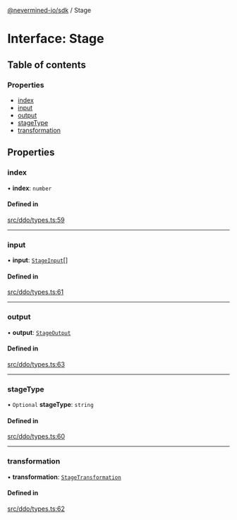 [@nevermined-io/sdk](../code-reference.md) / Stage

# Interface: Stage

## Table of contents

### Properties

- [index](Stage.md#index)
- [input](Stage.md#input)
- [output](Stage.md#output)
- [stageType](Stage.md#stagetype)
- [transformation](Stage.md#transformation)

## Properties

### index

• **index**: `number`

#### Defined in

[src/ddo/types.ts:59](https://github.com/nevermined-io/sdk-js/blob/bb26f8ab/src/ddo/types.ts#L59)

---

### input

• **input**: [`StageInput`](StageInput.md)[]

#### Defined in

[src/ddo/types.ts:61](https://github.com/nevermined-io/sdk-js/blob/bb26f8ab/src/ddo/types.ts#L61)

---

### output

• **output**: [`StageOutput`](StageOutput.md)

#### Defined in

[src/ddo/types.ts:63](https://github.com/nevermined-io/sdk-js/blob/bb26f8ab/src/ddo/types.ts#L63)

---

### stageType

• `Optional` **stageType**: `string`

#### Defined in

[src/ddo/types.ts:60](https://github.com/nevermined-io/sdk-js/blob/bb26f8ab/src/ddo/types.ts#L60)

---

### transformation

• **transformation**: [`StageTransformation`](StageTransformation.md)

#### Defined in

[src/ddo/types.ts:62](https://github.com/nevermined-io/sdk-js/blob/bb26f8ab/src/ddo/types.ts#L62)

